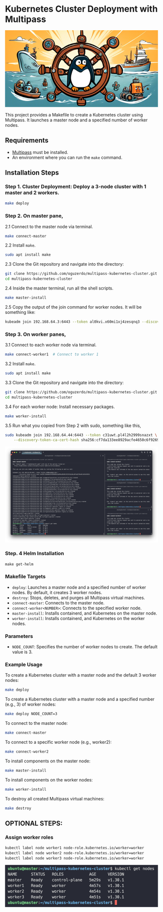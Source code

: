 # Kubernetes Cluster Deployment with Multipass

![alt text](images/cover.png)

This project provides a Makefile to create a Kubernetes cluster using Multipass. It launches a master node and a specified number of worker nodes.

## Requirements

- [Multipass](https://multipass.run/) must be installed.
- An environment where you can run the `make` command.


## Installation Steps

### Step 1. **Cluster Deployment**: Deploy a 3-node cluster with 1 master and 2 workers.

```bash
make deploy
```

### Step 2. On master pane, 

2.1 Connect to the master node via terminal.

```bash
make connect-master
```

2.2 Install `make`.
```bash
sudo apt install make
```

2.3 Clone the Git repository and navigate into the directory:

```bash
git clone https://github.com/oguzerdo/multipass-kubernetes-cluster.git
cd multipass-kubernetes-cluster
```

2.4 Inside the master terminal, run all the shell scripts.

```bash
make master-install
```

2.5 Copy the output of the join command for worker nodes. It will be something like:
    
```bash
kubeadm join 192.168.64.3:6443 --token al0kvi.x60mi1xj4zesqnq3 --discovery-token-ca-cert-hash sha256:f4ff0c7684bbac599a8208b94bb28e451023662ab51bc1ce16f60a855a85e2a5
```

### Step 3. On worker panes, 

3.1 Connect to each worker node via terminal.
    
```bash
make connect-worker1  # Connect to worker 1
```

3.2 Install `make`.
```bash
sudo apt install make
```

3.3 Clone the Git repository and navigate into the directory:

```bash
git clone https://github.com/oguzerdo/multipass-kubernetes-cluster.git
cd multipass-kubernetes-cluster
```


3.4 For each worker node: Install necessary packages.
        
```bash
make worker-install
```

3.5 Run what you copied from Step 2 with sudo, something like this,

```bash
sudo kubeadm join 192.168.64.44:6443 --token c31uwt.pl4l2h2999snazxt \
	--discovery-token-ca-cert-hash sha256:cf7da133ee8929acfe4650c6f9269299dff36a0b9e97623f141177315153f704
```

![alt text](images/nodes.png)


### Step. 4 Helm Installation

```makefile
make get-helm
```


### Makefile Targets

- `deploy`: Launches a master node and a specified number of worker nodes. By default, it creates 3 worker nodes.
- `destroy`: Stops, deletes, and purges all Multipass virtual machines.
- `connect-master`: Connects to the master node.
- `connect-worker<NUMBER>`: Connects to the specified worker node.
- `master-install`: Installs containerd, and Kubernetes on the master node.
- `worker-install`: Installs containerd, and Kubernetes on the worker nodes.

### Parameters

- `NODE_COUNT`: Specifies the number of worker nodes to create. The default value is 3.

### Example Usage

To create a Kubernetes cluster with a master node and the default 3 worker nodes:

```bash
make deploy
```

To create a Kubernetes cluster with a master node and a specified number (e.g., 3) of worker nodes:

```bash
make deploy NODE_COUNT=3
```

To connect to the master node:

```bash
make connect-master
```


To connect to a specific worker node (e.g., worker2):

```bash
make connect-worker2
```

To install components on the master node:

```bash
make master-install
```

To install components on the worker nodes:

```bash
make worker-install
```

To destroy all created Multipass virtual machines:

```bash
make destroy
```


 
## OPTIONAL STEPS:


### Assign worker roles

```bash
kubectl label node worker1 node-role.kubernetes.io/worker=worker
kubectl label node worker2 node-role.kubernetes.io/worker=worker
kubectl label node worker3 node-role.kubernetes.io/worker=worker
```

![alt text](images/node-roles.png)